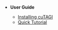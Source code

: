 - **User Guide**
  
  - [Installing cuTAGI](guide/install.md)
  - [Quick Tutorial](guide/quick-tutorial.md)
